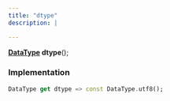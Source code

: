 ```yaml
---
title: "dtype"
description: |

---
```

<span class="dart-code"><strong>[DataType] dtype</strong>();</span>


### Implementation
```dart
DataType get dtype => const DataType.utf8();
```

[DataType]: /reference/classes/datatype/